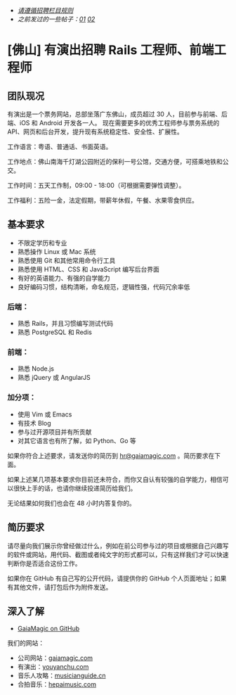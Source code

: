 * _[请遵循招聘栏目规则](https://ruby-china.org/topics/25579)_
* _之前发过的一些帖子：[01](https://ruby-china.org/topics/10044) [02](https://ruby-china.org/topics/17336)_

# [佛山] 有演出招聘 Rails 工程师、前端工程师

## 团队现况

有演出是一个票务网站，总部坐落广东佛山，成员超过 30 人，目前参与前端、后端、iOS 和 Android 开发各一人。
现在需要更多的优秀工程师参与票务系统的 API、网页和后台开发，提升现有系统稳定性、安全性、扩展性。

工作语言：粤语、普通话、书面英语。

工作地点：佛山南海千灯湖公园附近的保利一号公馆，交通方便，可搭乘地铁和公交。

工作时间：五天工作制，09:00 - 18:00（可根据需要弹性调整）。

工作福利：五险一金，法定假期，带薪年休假，午餐、水果零食供应。

## 基本要求

* 不限定学历和专业
* 熟悉操作 Linux 或 Mac 系统
* 熟悉使用 Git 和其他常用命令行工具
* 熟悉使用 HTML、CSS 和 JavaScript 编写后台界面
* 有好的英语能力、有强的自学能力
* 良好编码习惯，结构清晰，命名规范，逻辑性强，代码冗余率低

### 后端：

* 熟悉 Rails，并且习惯编写测试代码
* 熟悉 PostgreSQL 和 Redis

### 前端：

* 熟悉 Node.js
* 熟悉 jQuery 或 AngularJS

### 加分项：

* 使用 Vim 或 Emacs
* 有技术 Blog
* 参与过开源项目并有所贡献
* 对其它语言也有所了解，如 Python、Go 等

如果你符合上述要求，请发送你的简历到 hr@gaiamagic.com 。简历要求在下面。

如果上述某几项基本要求你目前还未符合，而你又自认有较强的自学能力，相信可以很快上手的话，也请你继续投递简历给我们。

无论结果如何我们也会在 48 小时内答复你的。

## 简历要求

请尽量向我们展示你曾经做过什么，例如在前公司参与过的项目或根据自己兴趣写的软件或网站，用代码、截图或者纯文字的形式都可以，只有这样我们才可以快速判断你是否适合这份工作。

如果你在 GitHub 有自己写的公开代码，请提供你的 GitHub 个人页面地址；如果有其他文件，请打包后作为附件发送。

## 深入了解

* [GaiaMagic on GitHub](https://github.com/GaiaMagic)

我们的网站：

* 公司网站：[gaiamagic.com](https://gaiamagic.com/)
* 有演出：[youyanchu.com](https://youyanchu.com/)
* 音乐人攻略：[musicianguide.cn](http://musicianguide.cn)
* 合拍音乐：[hepaimusic.com](http://hepaimusic.com)
